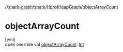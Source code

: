//[shark-graph](../../../index.md)/[shark](../index.md)/[HprofHeapGraph](index.md)/[objectArrayCount](object-array-count.md)

# objectArrayCount

[jvm]\
open override val [objectArrayCount](object-array-count.md): [Int](https://kotlinlang.org/api/latest/jvm/stdlib/kotlin/-int/index.html)

